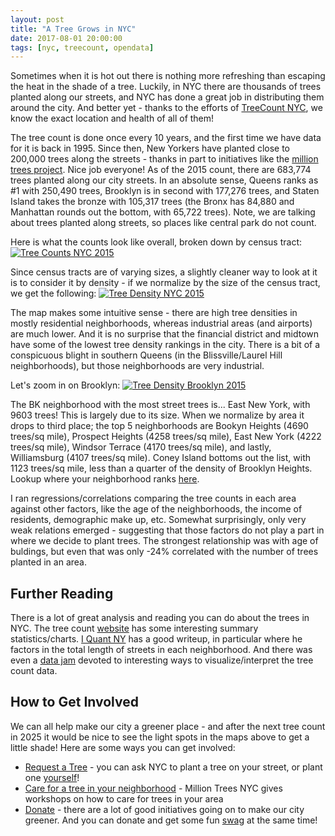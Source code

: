 ```yaml
---
layout: post
title: "A Tree Grows in NYC"
date: 2017-08-01 20:00:00
tags: [nyc, treecount, opendata]
---
```

Sometimes when it is hot out there is nothing more refreshing than escaping the heat in the shade of a tree.  Luckily, in NYC there are thousands of trees planted along our streets, and NYC has done a great job in distributing them around the city.  And better yet - thanks to the efforts of [TreeCount NYC](https://www.nycgovparks.org/trees/treescount), we know the exact location and health of all of them!

The tree count is done once every 10 years, and the first time we have data for it is back in 1995.  Since then, New Yorkers have planted close to 200,000 trees along the streets - thanks in part to initiatives like the [million trees project](http://www.milliontreesnyc.org).  Nice job everyone!  As of the 2015 count, there are 683,774 trees planted along our city streets.  In an absolute sense, Queens ranks as #1 with 250,490 trees, Brooklyn is in second with 177,276 trees, and Staten Island takes the bronze with 105,317 trees (the Bronx has 84,880 and Manhattan rounds out the bottom, with 65,722 trees).  Note, we are talking about trees planted along streets, so places like central park do not count.

Here is what the counts look like overall, broken down by census tract:
[![Tree Counts NYC 2015]({{site.url}}/assets/TreeCount.TreesByCensusTract.2015.png)]({{site.url}}/assets/TreeCount.TreesByCensusTract.2015.png)

Since census tracts are of varying sizes, a slightly cleaner way to look at it is to consider it by density - if we normalize by the size of the census tract, we get the following:
[![Tree Density NYC 2015]({{site.url}}/assets/TreeCount.Density.Overall.2015.png)]({{site.url}}/assets/TreeCount.Density.Overall.2015.png)

The map makes some intuitive sense - there are high tree densities in mostly residential neighborhoods, whereas industrial areas (and airports) are much lower.  And it is no surprise that the financial district and midtown have some of the lowest tree density rankings in the city.  There is a bit of a conspicuous blight in southern Queens (in the Blissville/Laurel Hill neighborhoods), but those neighborhoods are very industrial.

Let's zoom in on Brooklyn:
[![Tree Density Brooklyn 2015]({{site.url}}/assets/TreeCount.Density.Brooklyn.2015.png)]({{site.url}}/assets/TreeCount.Density.Brooklyn.2015.png)

The BK neighborhood with the most street trees is... East New York, with 9603 trees!  This is largely due to its size.  When we normalize by area it drops to third place; the top 5 neighborhoods are Bookyn Heights (4690 trees/sq mile), Prospect Heights (4258 trees/sq mile), East New York (4222 trees/sq mile), Windsor Terrace (4170 trees/sq mile), and lastly, Williamsburg (4107 trees/sq mile).  Coney Island bottoms out the list, with 1123 trees/sq mile, less than a quarter of the density of Brooklyn Heights.  Lookup where your neighborhood ranks [here]({{site.url}}/assets/TreeCount.Brooklyn.Stats.csv).

I ran regressions/correlations comparing the tree counts in each area against other factors, like the age of the neighborhoods, the income of residents, demographic make up, etc.  Somewhat surprisingly, only very weak relations emerged - suggesting that those factors do not play a part in where we decide to plant trees.  The strongest relationship was with age of buldings, but even that was only -24% correlated with the number of trees planted in an area.  

## Further Reading
There is a lot of great analysis and reading you can do about the trees in NYC.  The tree count [website](https://www.nycgovparks.org/trees/treescount) has some interesting summary statistics/charts.  [I Quant NY](http://iquantny.tumblr.com/post/78823307914/are-you-in-one-of-nycs-treeiest-neighborhoods) has a good writeup, in particular where he factors in the total length of streets in each neighborhood.  And there was even a [data jam](https://treescountdatajam.devpost.com) devoted to interesting ways to visualize/interpret the tree count data.

## How to Get Involved
We can all help make our city a greener place - and after the next tree count in 2025 it would be nice to see the light spots in the maps above to get a little shade!  Here are some ways you can get involved:
* [Request a Tree](https://www.nycgovparks.org/trees/street-tree-planting) - you can ask NYC to plant a tree on your street, or plant one [yourself](https://www.nycgovparks.org/trees/street-tree-planting/permit-directions)!
* [Care for a tree in your neighborhood](http://www.milliontreesnyc.org/html/care/tree.shtml) - Million Trees NYC gives workshops on how to care for trees in your area
* [Donate](http://www.milliontreesnyc.org/html/donate/donate.shtml) - there are a lot of good initiatives going on to make our city greener.  And you can donate and get some fun [swag](http://www.cafepress.com/milliontreesnyc.593987568) at the same time!  

